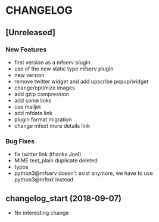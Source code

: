 # CHANGELOG

## [Unreleased]

### New Features

- first version as a mfserv plugin
- use of the new static type mfserv plugin
- new version
- remove twitter widget and add upscribe popup/widget
- change/optimize images
- add gzip compression
- add some links
- use mailjet
- add mfdata link
- plugin format migration
- change mfext more details link

### Bug Fixes

- fix twitter link (thanks Joel)
- MIME text_plain duplicate deleted
- typos
- python3@mfserv doesn't exist anymore, we have to use python3@mfext instead

## changelog_start (2018-09-07)

- No interesting change


